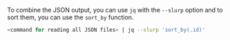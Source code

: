 To combine the JSON output, you can use `jq` with the `--slurp` option and to sort them, you can use the `sort_by` function.

```bash
<command for reading all JSON files> | jq --slurp 'sort_by(.id)'
```
